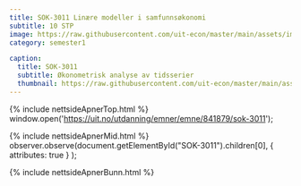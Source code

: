 ```yaml
---
title: SOK-3011 Linære modeller i samfunnsøkonomi
subtitle: 10 STP
image: https://raw.githubusercontent.com/uit-econ/master/main/assets/img/SOK-3011.png
category: semester1

caption:
  title: SOK-3011
  subtitle: Økonometrisk analyse av tidsserier
  thumbnail: https://raw.githubusercontent.com/uit-econ/master/main/assets/img/SOK-3011.png
---
```



{% include nettsideApnerTop.html %}
window.open('https://uit.no/utdanning/emner/emne/841879/sok-3011');

{% include nettsideApnerMid.html %} 
observer.observe(document.getElementById("SOK-3011").children[0], { attributes: true } );

{% include nettsideApnerBunn.html %}
